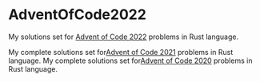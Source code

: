 # AdventOfCode2022
My solutions set for [Advent of Code 2022](https://adventofcode.com/2022) problems in Rust language.

My complete solutions set for[Advent of Code 2021](https://adventofcode.com/2021) problems in Rust language.
My complete solutions set for[Advent of Code 2020](https://adventofcode.com/2020) problems in Rust language.
